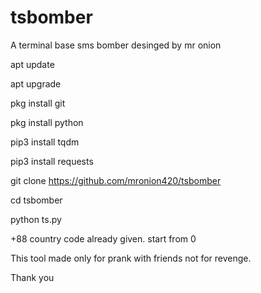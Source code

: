 # tsbomber

A terminal base sms bomber desinged by mr onion

apt update

apt upgrade

pkg install git

pkg install python

pip3 install tqdm

pip3 install requests

git clone https://github.com/mronion420/tsbomber

cd tsbomber

python ts.py

+88 country code already given. start from 0

This tool made only for prank with friends not for revenge.

Thank you
